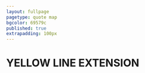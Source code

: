 ```yaml
---
layout: fullpage
pagetype: quote map
bgcolor: 69579c
published: true
extrapadding: 100px
---
```


<div class="mapstage"></div>

# YELLOW LINE EXTENSION
